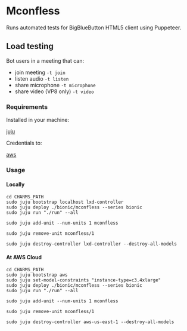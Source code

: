 # Mconfless

Runs automated tests for BigBlueButton HTML5 client using Puppeteer.

## Load testing

Bot users in a meeting that can:

  - join meeting `-t join`
  - listen audio `-t listen`
  - share microphone `-t microphone`
  - share video (VP8 only) `-t video`

### Requirements

Installed in your machine:

[juju](https://docs.jujucharms.com/2.3/en/reference-install)

Credentials to:

[aws](https://docs.jujucharms.com/2.3/en/help-aws)

### Usage

#### Locally

```shell
cd CHARMS_PATH
sudo juju bootstrap localhost lxd-controller
sudo juju deploy ./bionic/mconfless --series bionic
sudo juju run "./run" --all
```

```shell
sudo juju add-unit --num-units 1 mconfless
```

```shell
sudo juju remove-unit mconfless/1
```

```shell
sudo juju destroy-controller lxd-controller --destroy-all-models
```

#### At AWS Cloud

```shell
cd CHARMS_PATH
sudo juju bootstrap aws
sudo juju set-model-constraints "instance-type=c3.4xlarge"
sudo juju deploy ./bionic/mconfless --series bionic
sudo juju run "./run" --all
```

```shell
sudo juju add-unit --num-units 1 mconfless
```

```shell
sudo juju remove-unit mconfless/1
```

```shell
sudo juju destroy-controller aws-us-east-1 --destroy-all-models
```
